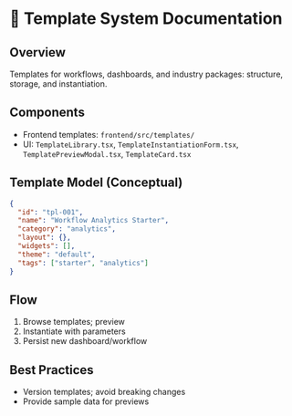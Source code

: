 # 🧱 Template System Documentation

## Overview

Templates for workflows, dashboards, and industry packages: structure, storage, and instantiation.

## Components

- Frontend templates: `frontend/src/templates/`
- UI: `TemplateLibrary.tsx`, `TemplateInstantiationForm.tsx`, `TemplatePreviewModal.tsx`, `TemplateCard.tsx`

## Template Model (Conceptual)

```json
{
  "id": "tpl-001",
  "name": "Workflow Analytics Starter",
  "category": "analytics",
  "layout": {},
  "widgets": [],
  "theme": "default",
  "tags": ["starter", "analytics"]
}
```

## Flow

1) Browse templates; preview
2) Instantiate with parameters
3) Persist new dashboard/workflow

## Best Practices

- Version templates; avoid breaking changes
- Provide sample data for previews


